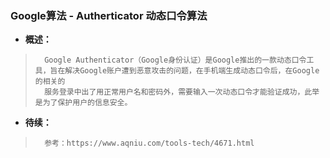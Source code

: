 ### Google算法 - Autherticator 动态口令算法
- **概述：**
>       Google Authenticator（Google身份认证）是Google推出的一款动态口令工具，旨在解决Google账户遭到恶意攻击的问题，在手机端生成动态口令后，在Google的相关的
>       服务登录中出了用正常用户名和密码外，需要输入一次动态口令才能验证成功，此举是为了保护用户的信息安全。
>
>
>
>
>
>
>
>
>
>
>
>
>
>
>
>

- **待续：**
>       参考：https://www.aqniu.com/tools-tech/4671.html
>
>
>
>
>
>
>
>
>
>
>
>
>
>
>
>
>
